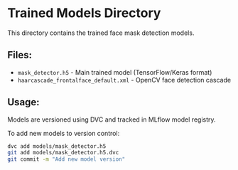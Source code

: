 # Trained Models Directory

This directory contains the trained face mask detection models.

## Files:
- `mask_detector.h5` - Main trained model (TensorFlow/Keras format)
- `haarcascade_frontalface_default.xml` - OpenCV face detection cascade

## Usage:
Models are versioned using DVC and tracked in MLflow model registry.

To add new models to version control:
```bash
dvc add models/mask_detector.h5
git add models/mask_detector.h5.dvc
git commit -m "Add new model version"
```
